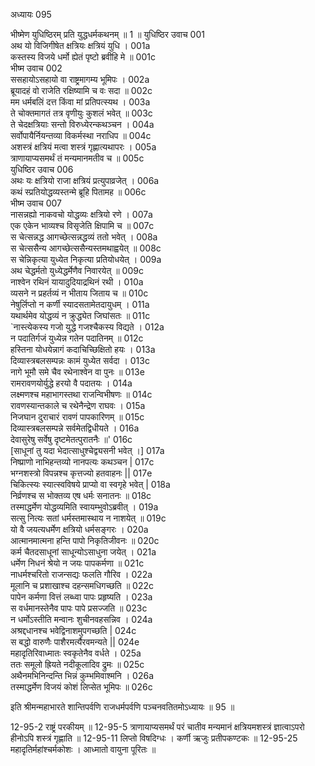 अध्यायः 095

भीष्मेण युधिष्ठिरम् प्रति युद्धधर्मकथनम् ॥ 1 ॥
युधिष्ठिर उवाच 	001  
अथ यो विजिगीषेत क्षत्रियः क्षत्रियं युधि ।	001a  
कस्तस्य विजये धर्मो ह्येतं पृष्टो ब्रवीहि मे ॥	001c  
भीष्म उवाच 	002  
ससहायोऽसहायो वा राष्ट्रमागम्य भूमिपः ।	002a  
ब्रूयादहं वो राजेति रक्षिष्यामि च वः सदा ॥	002c  
मम धर्मबलिं दत्त किंवा मां प्रतिपत्स्यथ ।	003a  
ते चोक्तमागतं तत्र वृणीयुः कुशलं भवेत् ॥	003c  
ते चेदक्षत्रियाः सन्तो विरुध्येरन्कथञ्चन ।	004a  
सर्वोपायैर्नियन्तव्या विकर्मस्था नराधिप ॥	004c  
अशस्त्रं क्षत्रियं मत्वा शस्त्रं गृह्णात्यथापरः ।	005a  
त्राणायाप्यसमर्थं तं मन्यमानमतीव च ॥	005c  
युधिष्ठिर उवाच 	006  
अथः यः क्षत्रियो राजा क्षत्रियं प्रत्युपाव्रजेत् ।	006a  
कथं स्प्रतियोद्धव्यस्तन्मे ब्रूहि पितामह ॥	006c  
भीष्म उवाच 	007  
नासन्नह्यो नाकवचो योद्धव्यः क्षत्रियो रणे ।	007a  
एक एकेन भाव्यश्च विसृजेति क्षिपामि च ॥	007c  
स चेत्सन्नद्ध आगच्छेत्सन्नद्धव्यं ततो भवेत् ।	008a  
स चेत्ससैन्य आगच्छेत्ससैन्यस्तमथाह्वयेत् ॥	008c  
स चेन्निकृत्या युध्येत निकृत्या प्रतियोधयेत् ।	009a  
अथ चेद्धर्मतो युध्येद्धर्मेणैव निवारयेत् ॥	009c  
नाश्वेन रथिनं यायादुदियाद्रथिनं रथी ।	010a  
व्यसने न प्रहर्तव्यं न भीताय जिताय च ॥	010c  
नेषुर्लिप्तो न कर्णी स्यादसतामेतदायुधम् ।	011a  
यथार्थमेव योद्धव्यं न क्रुद्ध्येत जिघांसतः ॥	011c  
`नास्त्येकस्य गजो युद्धे गजश्चैकस्य विद्यते ।	012a  
न पदातिर्गजं युध्येन्न गतेन पदातिनम् ॥	012c  
हस्तिना योधयेन्नागं कदाचिच्छिक्षितो हयः ।	013a  
दिव्यास्त्रबलसम्पन्नः कामं युध्येत सर्वदा ।	013c  
नागे भूमौ समे चैव रथेनाश्वेन वा पुनः ॥	013e  
रामरावणयोर्युद्धे हरयो वै पदातयः ।	014a  
लक्ष्मणश्च महाभागस्तथा राजन्विभीषणः ॥	014c  
रावणस्यान्तकाले च रथेनैन्द्रेण राघवः ।	015a  
निजघान दुराचारं रावणं पापकारिणम् ॥	015c  
दिव्यास्त्रबलसम्पन्ने सर्वमेतद्विधीयते ।	016a  
देवासुरेषु सर्वेषु दृष्टमेतत्पुरातनैः ॥'	016c  
[साधूनां तु यदा भेदात्साधुश्चेद्व्यसनी भवेत् ।]	017a  
निष्प्राणो नाभिहन्तव्यो नानपत्यः कथञ्चन |	017c  
भग्नशस्त्रो विपन्नश्च कृत्तज्यो हतवाहनः ||	017e  
चिकित्स्यः स्यात्स्वविषये प्राप्यो वा स्वगृहे भवेत् |	018a  
निर्व्रणश्च स भोक्तव्य एष धर्मः सनातनः ॥	018c  
तस्माद्धर्मेण योद्धव्यमिति स्वायम्भुवोऽब्रवीत् ।	019a  
सत्सु नित्यः सतां धर्मस्तमास्थाय न नाशयेत् ॥	019c  
यो वै जयत्यधर्मेण क्षत्रियो धर्मसङ्गरः ।	020a  
आत्मानमात्मना हन्ति पापो निकृतिजीवनः ॥	020c  
कर्म चैतदसाधूनां साधून्योऽसाधुना जयेत् ।	021a  
धर्मेण निधनं श्रेयो न जयः पापकर्मणा ॥	021c  
नाधर्मश्चरितो राजन्सद्यः फलति गौरिव ।	022a  
मूलानि च प्रशाखाश्च दहन्समधिगच्छति ॥	022c  
पापेन कर्मणा वित्तं लब्ध्वा पापः प्रहृष्यति ।	023a  
स वर्धमानस्तेनैव पापः पापे प्रसज्जति ॥	023c  
न धर्मोऽस्तीति मन्वानः शुचीनवहसन्निव ।	024a  
अश्रद्दधानश्च भवेद्विनाशमुपगच्छति |	024c  
स बद्धो वारुणैः पाशैरमर्त्यैरवमन्यते  ||	024e  
महादृतिरिवाध्मातः स्वकृतेनैव वर्धते ।	025a  
ततः समूलो ह्रियते नदीकूलादिव द्रुमः ॥	025c  
अथैनमभिनिन्दन्ति भिन्नं कुम्भमिवाश्मनि ।	026a  
तस्माद्धर्मेण विजयं कोशं लिप्सेत भूमिपः ॥ 	026c  

इति श्रीमन्महाभारते शान्तिपर्वणि राजधर्मपर्वणि पञ्चनवतितमोऽध्यायः ॥ 95 ॥

12-95-2 राष्ट्रं परकीयम् ॥ 12-95-5 त्राणायाप्यसमर्थं परं चातीव मन्यमानं क्षत्रियमशस्त्रं ज्ञात्वाऽपरो हीनोऽपि शस्त्रं गृह्णाति ॥ 12-95-11 लिप्तो विषदिग्धः । कर्णी ऋजुः प्रतीपकण्टकः ॥ 12-95-25 महादृतिर्महांश्चर्मकोशः । आध्मातो वायुना पूरितः ॥
